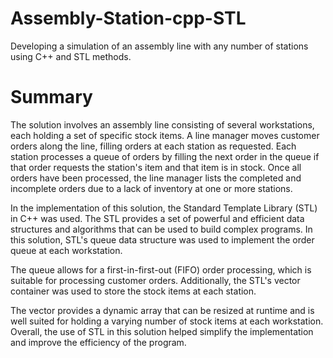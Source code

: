 # Assembly-Station-cpp-STL
 Developing a simulation of an assembly line with any number of stations using C++ and STL methods. 
 
 
 # Summary
 
The solution involves an assembly line consisting of several workstations, each holding a set of specific stock items. A line manager moves customer orders along the line, filling orders at each station as requested. Each station processes a queue of orders by filling the next order in the queue if that order requests the station's item and that item is in stock. Once all orders have been processed, the line manager lists the completed and incomplete orders due to a lack of inventory at one or more stations.

In the implementation of this solution, the Standard Template Library (STL) in C++ was used. The STL provides a set of powerful and efficient data structures and algorithms that can be used to build complex programs. In this solution, STL's queue data structure was used to implement the order queue at each workstation. 

The queue allows for a first-in-first-out (FIFO) order processing, which is suitable for processing customer orders. Additionally, the STL's vector container was used to store the stock items at each station. 

The vector provides a dynamic array that can be resized at runtime and is well suited for holding a varying number of stock items at each workstation. Overall, the use of STL in this solution helped simplify the implementation and improve the efficiency of the program.





